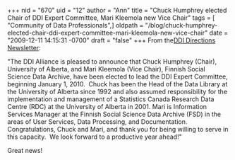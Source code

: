 +++
nid = "670"
uid = "12"
author = "Ann"
title = "Chuck Humphrey elected Chair of DDI Expert Committee, Mari Kleemola new Vice Chair"
tags = [ "Community of Data Professionals",]
oldpath = "/blog/chuck-humphrey-elected-chair-ddi-expert-committee-mari-kleemola-new-vice-chair"
date = "2009-12-11 14:15:31 -0700"
draft = "false"
+++
From the[DDI Directions
Newsletter](http://ddi.icpsr.umich.edu/files/blog/ddidirections7.pdf "DDI Directions Newsletter"):

\"The DDI Alliance is pleased to announce that Chuck Humphrey (Chair),
University of Alberta, and Mari Kleemola (Vice Chair), Finnish Social
Science Data Archive, have been elected to lead the DDI Expert
Committee, beginning January 1, 2010.  Chuck has been the Head of the
Data Library at the University of Alberta since 1992 and also assumed
responsibility for the implementation and management of a Statistics
Canada Research Data Centre (RDC) at the University of Alberta in 2001.
Mari is Information Services Manager at the Finnish Social Science Data
Archive (FSD) in the areas of User Services, Data Processing, and
Documentation.  Congratulations, Chuck and Mari, and thank you for being
willing to serve in this capacity.  We look forward to a productive year
ahead!\"

Great news!

